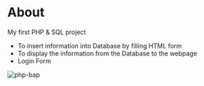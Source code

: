 # About
My first PHP &amp; SQL project
- To insert information into Database by filling HTML form
- To display the information from the Database to the webpage
- Login Form

![php-bap](https://user-images.githubusercontent.com/100519097/211182405-730c2855-4f60-40b5-ac12-bc62345921ea.PNG)
